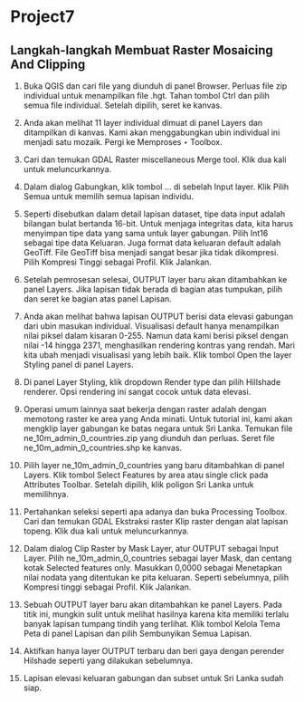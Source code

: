 # Project7
## Langkah-langkah Membuat Raster Mosaicing And Clipping

1. Buka QGIS dan cari file yang diunduh di panel Browser. Perluas file zip individual untuk menampilkan file .hgt. Tahan tombol Ctrl dan pilih semua file individual. Setelah dipilih, seret ke kanvas.

2. Anda akan melihat 11 layer individual dimuat di panel Layers dan ditampilkan di kanvas. Kami akan menggabungkan ubin individual ini menjadi satu mozaik. Pergi ke Memproses ‣ Toolbox.

3. Cari dan temukan GDAL Raster miscellaneous Merge tool. Klik dua kali untuk meluncurkannya.

4. Dalam dialog Gabungkan, klik tombol … di sebelah Input layer. Klik Pilih Semua untuk memilih semua lapisan individu.

5. Seperti disebutkan dalam detail lapisan dataset, tipe data input adalah bilangan bulat bertanda 16-bit. Untuk menjaga integritas data, kita harus menyimpan tipe data yang sama untuk layer gabungan. Pilih Int16 sebagai tipe data Keluaran. Juga format data keluaran default adalah GeoTiff. File GeoTiff bisa menjadi sangat besar jika tidak dikompresi. Pilih Kompresi Tinggi sebagai Profil. Klik Jalankan.

6. Setelah pemrosesan selesai, OUTPUT layer baru akan ditambahkan ke panel Layers. Jika lapisan tidak berada di bagian atas tumpukan, pilih dan seret ke bagian atas panel Lapisan.

7. Anda akan melihat bahwa lapisan OUTPUT berisi data elevasi gabungan dari ubin masukan individual. Visualisasi default hanya menampilkan nilai piksel dalam kisaran 0-255. Namun data kami berisi piksel dengan nilai -14 hingga 2371, menghasilkan rendering kontras yang rendah. Mari kita ubah menjadi visualisasi yang lebih baik. Klik tombol Open the layer Styling panel di panel Layers.

8. Di panel Layer Styling, klik dropdown Render type dan pilih Hillshade renderer. Opsi rendering ini sangat cocok untuk data elevasi.

9. Operasi umum lainnya saat bekerja dengan raster adalah dengan memotong raster ke area yang Anda minati. Untuk tutorial ini, kami akan mengklip layer gabungan ke batas negara untuk Sri Lanka. Temukan file ne_10m_admin_0_countries.zip yang diunduh dan perluas. Seret file ne_10m_admin_0_countries.shp ke kanvas.

10. Pilih layer ne_10m_admin_0_countries yang baru ditambahkan di panel Layers. Klik tombol Select Features by area atau single click pada Attributes Toolbar. Setelah dipilih, klik poligon Sri Lanka untuk memilihnya.

11. Pertahankan seleksi seperti apa adanya dan buka Processing Toolbox. Cari dan temukan GDAL Ekstraksi raster Klip raster dengan alat lapisan topeng. Klik dua kali untuk meluncurkannya.

12. Dalam dialog Clip Raster by Mask Layer, atur OUTPUT sebagai Input Layer. Pilih ne_10m_admin_0_countries sebagai layer Mask, dan centang kotak Selected features only. Masukkan 0,0000 sebagai Menetapkan nilai nodata yang ditentukan ke pita keluaran. Seperti sebelumnya, pilih Kompresi tinggi sebagai Profil. Klik Jalankan.

13. Sebuah OUTPUT layer baru akan ditambahkan ke panel Layers. Pada titik ini, mungkin sulit untuk melihat hasilnya karena kita memiliki terlalu banyak lapisan tumpang tindih yang terlihat. Klik tombol Kelola Tema Peta di panel Lapisan dan pilih Sembunyikan Semua Lapisan.

14. Aktifkan hanya layer OUTPUT terbaru dan beri gaya dengan perender Hilshade seperti yang dilakukan sebelumnya.

15. Lapisan elevasi keluaran gabungan dan subset untuk Sri Lanka sudah siap.

